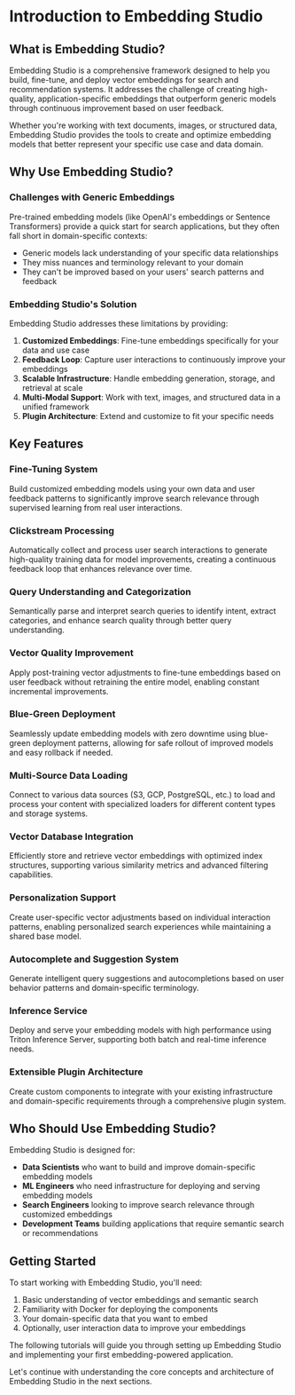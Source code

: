 # Introduction to Embedding Studio

## What is Embedding Studio?

Embedding Studio is a comprehensive framework designed to help you build, fine-tune, and deploy vector embeddings for search and recommendation systems. It addresses the challenge of creating high-quality, application-specific embeddings that outperform generic models through continuous improvement based on user feedback.

Whether you're working with text documents, images, or structured data, Embedding Studio provides the tools to create and optimize embedding models that better represent your specific use case and data domain.

## Why Use Embedding Studio?

### Challenges with Generic Embeddings

Pre-trained embedding models (like OpenAI's embeddings or Sentence Transformers) provide a quick start for search applications, but they often fall short in domain-specific contexts:

- Generic models lack understanding of your specific data relationships
- They miss nuances and terminology relevant to your domain
- They can't be improved based on your users' search patterns and feedback

### Embedding Studio's Solution

Embedding Studio addresses these limitations by providing:

1. **Customized Embeddings**: Fine-tune embeddings specifically for your data and use case
2. **Feedback Loop**: Capture user interactions to continuously improve your embeddings
3. **Scalable Infrastructure**: Handle embedding generation, storage, and retrieval at scale
4. **Multi-Modal Support**: Work with text, images, and structured data in a unified framework
5. **Plugin Architecture**: Extend and customize to fit your specific needs

## Key Features

### Fine-Tuning System
Build customized embedding models using your own data and user feedback patterns to significantly improve search relevance through supervised learning from real user interactions.

### Clickstream Processing
Automatically collect and process user search interactions to generate high-quality training data for model improvements, creating a continuous feedback loop that enhances relevance over time.

### Query Understanding and Categorization
Semantically parse and interpret search queries to identify intent, extract categories, and enhance search quality through better query understanding.

### Vector Quality Improvement
Apply post-training vector adjustments to fine-tune embeddings based on user feedback without retraining the entire model, enabling constant incremental improvements.

### Blue-Green Deployment
Seamlessly update embedding models with zero downtime using blue-green deployment patterns, allowing for safe rollout of improved models and easy rollback if needed.

### Multi-Source Data Loading
Connect to various data sources (S3, GCP, PostgreSQL, etc.) to load and process your content with specialized loaders for different content types and storage systems.

### Vector Database Integration
Efficiently store and retrieve vector embeddings with optimized index structures, supporting various similarity metrics and advanced filtering capabilities.

### Personalization Support
Create user-specific vector adjustments based on individual interaction patterns, enabling personalized search experiences while maintaining a shared base model.

### Autocomplete and Suggestion System
Generate intelligent query suggestions and autocompletions based on user behavior patterns and domain-specific terminology.

### Inference Service
Deploy and serve your embedding models with high performance using Triton Inference Server, supporting both batch and real-time inference needs.

### Extensible Plugin Architecture
Create custom components to integrate with your existing infrastructure and domain-specific requirements through a comprehensive plugin system.

## Who Should Use Embedding Studio?

Embedding Studio is designed for:

- **Data Scientists** who want to build and improve domain-specific embedding models
- **ML Engineers** who need infrastructure for deploying and serving embedding models
- **Search Engineers** looking to improve search relevance through customized embeddings
- **Development Teams** building applications that require semantic search or recommendations

## Getting Started

To start working with Embedding Studio, you'll need:

1. Basic understanding of vector embeddings and semantic search
2. Familiarity with Docker for deploying the components
3. Your domain-specific data that you want to embed
4. Optionally, user interaction data to improve your embeddings

The following tutorials will guide you through setting up Embedding Studio and implementing your first embedding-powered application.

Let's continue with understanding the core concepts and architecture of Embedding Studio in the next sections.